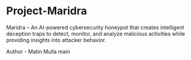 # Project-Maridra
Maridra – An AI-powered cybersecurity honeypot that creates intelligent deception traps to detect, monitor, and analyze malicious activities while providing insights into attacker behavior.


Author - Matin Mulla main
